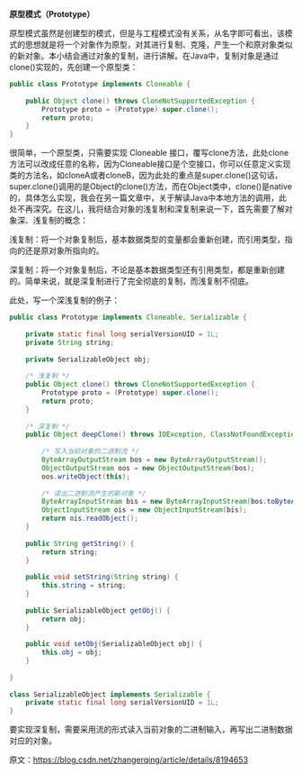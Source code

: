 **原型模式（Prototype）**

原型模式虽然是创建型的模式，但是与工程模式没有关系，从名字即可看出，该模式的思想就是将一个对象作为原型，对其进行复制、克隆，产生一个和原对象类似的新对象。本小结会通过对象的复制，进行讲解。在Java中，复制对象是通过clone()实现的，先创建一个原型类：
```java
public class Prototype implements Cloneable {
 
	public Object clone() throws CloneNotSupportedException {
		Prototype proto = (Prototype) super.clone();
		return proto;
	}
}
```

很简单，一个原型类，只需要实现 Cloneable 接口，覆写clone方法，此处clone方法可以改成任意的名称，因为Cloneable接口是个空接口，你可以任意定义实现类的方法名，如cloneA或者cloneB，因为此处的重点是super.clone()这句话，super.clone()调用的是Object的clone()方法，而在Object类中，clone()是native的，具体怎么实现，我会在另一篇文章中，关于解读Java中本地方法的调用，此处不再深究。在这儿，我将结合对象的浅复制和深复制来说一下，首先需要了解对象深、浅复制的概念：

浅复制：将一个对象复制后，基本数据类型的变量都会重新创建，而引用类型，指向的还是原对象所指向的。

深复制：将一个对象复制后，不论是基本数据类型还有引用类型，都是重新创建的。简单来说，就是深复制进行了完全彻底的复制，而浅复制不彻底。

此处，写一个深浅复制的例子：
```java
public class Prototype implements Cloneable, Serializable {
 
	private static final long serialVersionUID = 1L;
	private String string;
 
	private SerializableObject obj;
 
	/* 浅复制 */
	public Object clone() throws CloneNotSupportedException {
		Prototype proto = (Prototype) super.clone();
		return proto;
	}
 
	/* 深复制 */
	public Object deepClone() throws IOException, ClassNotFoundException {
 
		/* 写入当前对象的二进制流 */
		ByteArrayOutputStream bos = new ByteArrayOutputStream();
		ObjectOutputStream oos = new ObjectOutputStream(bos);
		oos.writeObject(this);
 
		/* 读出二进制流产生的新对象 */
		ByteArrayInputStream bis = new ByteArrayInputStream(bos.toByteArray());
		ObjectInputStream ois = new ObjectInputStream(bis);
		return ois.readObject();
	}
 
	public String getString() {
		return string;
	}
 
	public void setString(String string) {
		this.string = string;
	}
 
	public SerializableObject getObj() {
		return obj;
	}
 
	public void setObj(SerializableObject obj) {
		this.obj = obj;
	}
 
}
 
class SerializableObject implements Serializable {
	private static final long serialVersionUID = 1L;
}
```

要实现深复制，需要采用流的形式读入当前对象的二进制输入，再写出二进制数据对应的对象。

原文：https://blog.csdn.net/zhangerqing/article/details/8194653 

